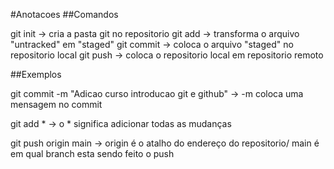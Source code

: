 #Anotacoes
##Comandos

git init → cria a pasta git no repositorio
git add → transforma o arquivo "untracked" em "staged"
git commit → coloca o arquivo "staged" no repositorio local
git push → coloca o repositorio local em repositorio remoto

##Exemplos

git commit -m "Adicao curso introducao git e github" →  -m coloca uma mensagem no commit

git add * → o * significa adicionar todas as mudanças

git push origin main → origin é o atalho do endereço do repositorio/ main é em qual branch esta sendo feito o push